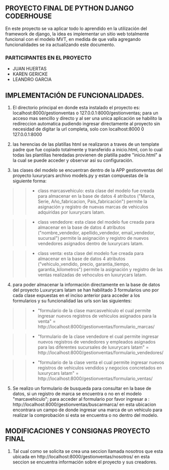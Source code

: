 ## PROYECTO FINAL DE PYTHON DJANGO CODERHOUSE

En este proyecto se va aplicar todo lo aprendido en la utilización del framework de django, la idea es implementar un sitio web totalmente funcional con el modelo MVT, en medida de que valla agregando funcionalidades se ira actualizando este documento.

### PARTICIPANTES EN EL PROYECTO

* JUAN HUERTAS
* KAREN GERICKE
* LEANDRO GARCIA

## IMPLEMENTACIÓN DE FUNCIONALIDADES.

1. El directorio principal en donde esta instalado el proyecto es: localhost:8000/gestionventas o 127.0.0.1:8000/gestionventas; para un acceso mas sencillo y directo y al ser una unica aplicación se habilito la redireccion automatica pudiendo ingresar directamente al proyecto sin necesidad de digitar la url completa, solo con localhost:8000 0 127.0.0.1:8000

2. las herencias de las platillas html se realizaron a traves de un template padre que fue copiado totalmente y transferido a inicio.html, con lo cual todas las plantillas heredadas provienen de platilla padre "inicio.html" a la cual se puede acceder y observar asi su configuración.

3. las clases del modelo se encuentran dentro de la APP gestionventas del proyecto luxurycars archivo models.py y estan compuestas de la siguiente forma:

>> * class marcasvehiculo: esta clase del modelo fue creada para almacenar en la base de datos 4 atributos ("Marca, Serie, Año_fabricacion, Pais_fabricación") permite la asignación y registro de nuevas marcas de vehiculos adquiridas por luxurycars latam.

>> * class vendedore: esta clase del modelo fue creada para almacenar en la base de datos 4 atributos ("nombre_vendedor, apellido_vendedor, email_vendedor, sucursal") permite la asignación y registro de nuevos vendedores asignados dentro de luxurycars latam.

>> * class venta: esta clase del modelo fue creada para almacenar en la base de datos 4 atributos ("vehiculo_vendido, precio, garantia_tiempo, garantia_kilometros") permite la asignación y registro de las ventas realizadas de vehoculos en luxurycars latam.

4. para poder almacenar la información directamente en la base de datos del proyecto Luxurycars latam se han habilitado 3 formularios uno por cada clase expuestas en el inciso anterior para acceder a los formularios y su funcionalidad las urls son las siguientes:

>> * "formulario de la clase marcasvehiculo el cual permite ingresar nuevos registros de vehiculos asignados para la venta" = http://localhost:8000/gestionventas/formulario_marcas/

>> * "formulario de la clase vendedore el cual permite ingresar nuevos registros de vendedores y empleados asignados para las diferentes sucursales de luxurycars latam" = http://localhost:8000/gestionventas/formulario_vendedores/

>> * "formulario de la clase venta el cual permite ingresar nuevos registros de vehiculos vendidos y negocios concretados en luxurycars latam" = http://localhost:8000/gestionventas/formulario_ventas/

5. Se realizo un formulario de busqueda para consultar en la base de datos, si un registro de marca se encuentra o no en el modelo "marcavehiculo"; para acceder al formulario por favor ingresar a : http://localhost:8000/gestionventas/buscarmarca/ en esta ubicacion encontrara un campo de donde ingresar una marca de un vehiculo para realizar la comprobación si esta se encuentra o no dentro del modelo.

## MODIFICACIONES Y CONSIGNAS PROYECTO FINAL

1. Tal cual como se solicita se crea una seccion llamada nosotros que esta ubicada en http://localhost:8000/gestionventas/nosotros/ en esta seccion se encuentra información sobre el proyecto y sus creadores.